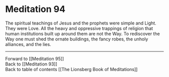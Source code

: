 # Meditation 94

The spiritual teachings of Jesus and the prophets were simple and Light. They were Love. All the heavy and oppressive trappings of religion that human institutions built up around them are not the Way. To rediscover the Way one must shed the ornate buildings, the fancy robes, the unholy alliances, and the lies. 

___

Forward to [[Meditation 95]]  
Back to [[Meditation 93]]  
Back to table of contents [[The Lionsberg Book of Meditations]]  